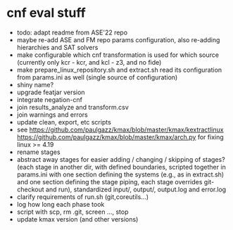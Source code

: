 # cnf eval stuff

* todo: adapt readme from ASE'22 repo
* maybe re-add ASE and FM repo params configuration, also re-adding hierarchies and SAT solvers
* make configurable which cnf transformation is used for which source (currently only kcr - kcr, and kcl - z3, and no fide)
* make prepare_linux_repository.sh and extract.sh read its configuration from params.ini as well (single source of configuration)
* shiny name?
* upgrade featjar version
* integrate negation-cnf
* join results_analyze and transform.csv
* join warnings and errors
* update clean, export, etc scripts
* see https://github.com/paulgazz/kmax/blob/master/kmax/kextractlinux https://github.com/paulgazz/kmax/blob/master/kmax/arch.py for fixing linux >= 4.19
* rename stages
* abstract away stages for easier adding / changing / skipping of stages? (each stage in another dir, with defined boundaries, scripted together in params.ini with one section defining the systems (e.g., as in extract.sh) and one section defining the stage piping, each stage overrides git-checkout and run), standardized input/, output/, output.log and error.log
* clarify requirements of run.sh (git,coreutils...)
* log how long each phase took
* script with scp, rm .git, screen ..., stop
* update kmax version (and other versions)